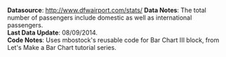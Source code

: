 **Datasource**: http://www.dfwairport.com/stats/ 
**Data Notes**: The total number of passengers include domestic as well as international passengers.  
**Last Data Update**: 08/09/2014.  
**Code Notes**: Uses mbostock's reusable code for Bar Chart III block, from Let's Make a Bar Chart tutorial series.